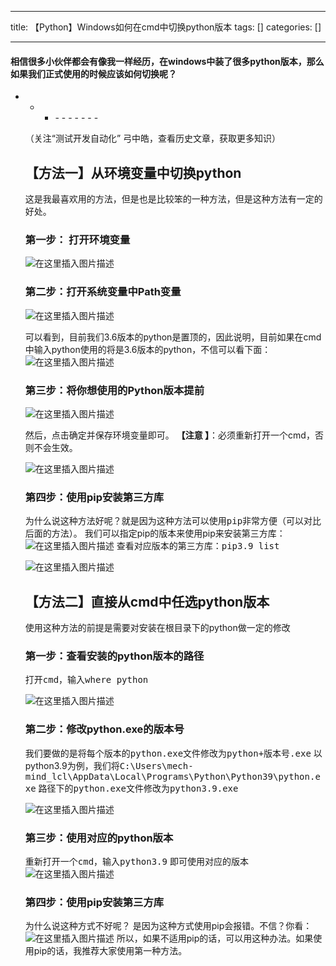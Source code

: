 
--- 
title:  【Python】Windows如何在cmd中切换python版本 
tags: []
categories: [] 

---


#### 相信很多小伙伴都会有像我一样经历，在windows中装了很多python版本，那么如果我们正式使用的时候应该如何切换呢？
- - <ul><li>- - - - - - - 


>  
 （关注“测试开发自动化” 弓中皓，查看历史文章，获取更多知识） 


## 【方法一】从环境变量中切换python

这是我最喜欢用的方法，但是也是比较笨的一种方法，但是这种方法有一定的好处。

### 第一步： 打开环境变量

<img src="https://img-blog.csdnimg.cn/c968329c97ff443f86cb4b5d5db72158.png" alt="在这里插入图片描述">

### 第二步：打开系统变量中Path变量

<img src="https://img-blog.csdnimg.cn/9c86302215ff4c38b5572ebd3f6dc6f4.png" alt="在这里插入图片描述">

可以看到，目前我们3.6版本的python是置顶的，因此说明，目前如果在cmd中输入python使用的将是3.6版本的python，不信可以看下面： <img src="https://img-blog.csdnimg.cn/ec2c605a05be46e2a8a65ea71fe95bba.png" alt="在这里插入图片描述">

### 第三步：将你想使用的Python版本提前

<img src="https://img-blog.csdnimg.cn/a4c6192dc192480f8e94fcd8b4a7f22a.png" alt="在这里插入图片描述">

然后，点击<kbd>确定</kbd>并保存环境变量即可。 **【注意 】**：必须重新打开一个cmd，否则不会生效。

<img src="https://img-blog.csdnimg.cn/e85107e114cc448f8b824e7acd75b666.png" alt="在这里插入图片描述">

### 第四步：使用pip安装第三方库

为什么说这种方法好呢？就是因为这种方法可以使用<kbd>pip</kbd>非常方便（可以对比后面的方法）。 我们可以指定pip的版本来使用pip来安装第三方库： <img src="https://img-blog.csdnimg.cn/e9054651c5fa4aa4862f39a801048acb.png" alt="在这里插入图片描述"> 查看对应版本的第三方库：<kbd>pip3.9 list</kbd>

<img src="https://img-blog.csdnimg.cn/e64ef068429b460aad2fd04f525dfa04.png" alt="在这里插入图片描述">

## 【方法二】直接从cmd中任选python版本

使用这种方法的前提是需要对安装在根目录下的python做一定的修改

### 第一步：查看安装的python版本的路径

打开<kbd>cmd</kbd>，输入<kbd>where python</kbd>

<img src="https://img-blog.csdnimg.cn/aaee2be76855482e8a19f727c655edea.png" alt="在这里插入图片描述">

### 第二步：修改python.exe的版本号

我们要做的是将每个版本的<kbd>python.exe</kbd>文件修改为<kbd>python+版本号.exe</kbd> 以python3.9为例，我们将<kbd>C:\Users\mech-mind_lcl\AppData\Local\Programs\Python\Python39\python.exe</kbd> 路径下的<kbd>python.exe</kbd>文件修改为<kbd>python3.9.exe</kbd>

<img src="https://img-blog.csdnimg.cn/c36ecc7f4145451bbd773a5b62284706.png" alt="在这里插入图片描述">

### 第三步：使用对应的python版本

重新打开一个<kbd>cmd</kbd>，输入<kbd>python3.9</kbd> 即可使用对应的版本 <img src="https://img-blog.csdnimg.cn/ffb363befcd24288b3276ed658403add.png" alt="在这里插入图片描述">

### 第四步：使用pip安装第三方库

为什么说这种方式不好呢？ 是因为这种方式使用pip会报错。不信？你看： <img src="https://img-blog.csdnimg.cn/4a22b169e10f4eefa53f8f3693ad01f7.png" alt="在这里插入图片描述"> 所以，如果不适用pip的话，可以用这种办法。如果使用pip的话，我推荐大家使用第一种方法。
